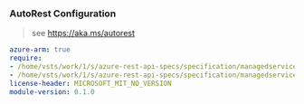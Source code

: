 ### AutoRest Configuration

> see https://aka.ms/autorest

``` yaml
azure-arm: true
require:
- /home/vsts/work/1/s/azure-rest-api-specs/specification/managedservices/resource-manager/readme.md
- /home/vsts/work/1/s/azure-rest-api-specs/specification/managedservices/resource-manager/readme.go.md
license-header: MICROSOFT_MIT_NO_VERSION
module-version: 0.1.0

```